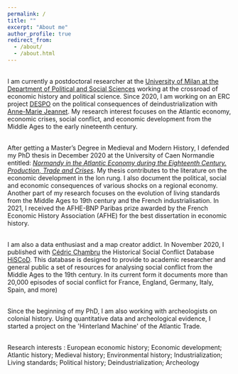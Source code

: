 ```yaml
---
permalink: /
title: ""
excerpt: "About me"
author_profile: true
redirect_from: 
  - /about/
  - /about.html
---
```




<br>I am currently a postdoctoral researcher at the [University of Milan at the Department of Political and Social Sciences](https://www.unimi.it/en/ugov/person/paul-maneuvrier) working at the crossroad of economic history and political science. Since 2020, I am working on an ERC project [DESPO](https://cordis.europa.eu/project/id/853033/fr) on the political consequences of deindustrialization with [Anne-Marie Jeannet](https://sites.google.com/site/amjeannet/). My research interest focuses on the Atlantic economy, economic crises, social conflict, and economic development from the Middle Ages to the early nineteenth century. 

<br>After getting a Master’s Degree in Medieval and Modern History, I defended my PhD thesis in December 2020 at the University of Caen Normandie entitled: [_Normandy in the Atlantic Economy during the Eighteenth Century. Production, Trade and Crises_](https://www.theses.fr/253135346). My thesis contributes to the literature on the economic development in the lon rung. I also document the political, social and economic consequences of various shocks on a regional economy. Another part of my research focuses on the evolution of living standards from the Middle Ages to 19th century and the French industrialisation. In 2021, I received the AFHE-BNP Paribas prize awarded by the French Economic History Association (AFHE) for the best dissertation in economic history. 

<br>I am also a data enthusiast and a map creator addict. In November 2020, I published with [Cédric Chambru](https://cedricchambru.github.io/) the Historical Social Conflict Database [HiSCoD](https://www.unicaen.fr/hiscod/). This database is designed to provide to academic researcher and general public a set of resources for analysing social conflict from the Middle Ages to the 19th century. In its current form it documents more than 20,000 episodes of social conflict for France, England, Germany, Italy, Spain, and more)

<br> Since the beginning of my PhD, I am also working with archeologists on colonial history. Using quantitative data and archeological evidence, I started a project on the 'Hinterland Machine' of the Atlantic Trade. 

<br>Research interests : European economic history; Economic development; Atlantic history; Medieval history; Environmental history; Industrialization; Living standards; Political history; Deindustrialization; Archeology




